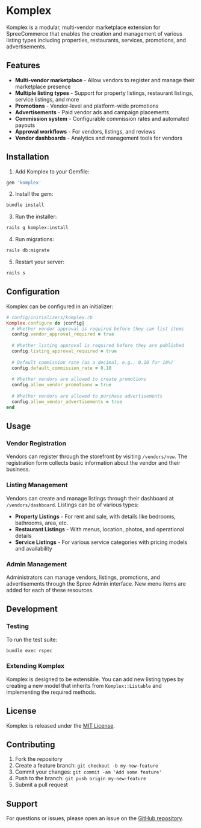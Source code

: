 # Komplex

Komplex is a modular, multi-vendor marketplace extension for SpreeCommerce that enables the creation and management of various listing types including properties, restaurants, services, promotions, and advertisements.

## Features

- **Multi-vendor marketplace** - Allow vendors to register and manage their marketplace presence
- **Multiple listing types** - Support for property listings, restaurant listings, service listings, and more
- **Promotions** - Vendor-level and platform-wide promotions
- **Advertisements** - Paid vendor ads and campaign placements
- **Commission system** - Configurable commission rates and automated payouts
- **Approval workflows** - For vendors, listings, and reviews
- **Vendor dashboards** - Analytics and management tools for vendors

## Installation

1. Add Komplex to your Gemfile:

```ruby
gem 'komplex'
```

2. Install the gem:

```bash
bundle install
```

3. Run the installer:

```bash
rails g komplex:install
```

4. Run migrations:

```bash
rails db:migrate
```

5. Restart your server:

```bash
rails s
```

## Configuration

Komplex can be configured in an initializer:

```ruby
# config/initializers/komplex.rb
Komplex.configure do |config|
  # Whether vendor approval is required before they can list items
  config.vendor_approval_required = true
  
  # Whether listing approval is required before they are published
  config.listing_approval_required = true
  
  # Default commission rate (as a decimal, e.g., 0.10 for 10%)
  config.default_commission_rate = 0.10
  
  # Whether vendors are allowed to create promotions
  config.allow_vendor_promotions = true
  
  # Whether vendors are allowed to purchase advertisements
  config.allow_vendor_advertisements = true
end
```

## Usage

### Vendor Registration

Vendors can register through the storefront by visiting `/vendors/new`. The registration form collects basic information about the vendor and their business.

### Listing Management

Vendors can create and manage listings through their dashboard at `/vendors/dashboard`. Listings can be of various types:

- **Property Listings** - For rent and sale, with details like bedrooms, bathrooms, area, etc.
- **Restaurant Listings** - With menus, location, photos, and operational details
- **Service Listings** - For various service categories with pricing models and availability

### Admin Management

Administrators can manage vendors, listings, promotions, and advertisements through the Spree Admin interface. New menu items are added for each of these resources.

## Development

### Testing

To run the test suite:

```bash
bundle exec rspec
```

### Extending Komplex

Komplex is designed to be extensible. You can add new listing types by creating a new model that inherits from `Komplex::Listable` and implementing the required methods.

## License

Komplex is released under the [MIT License](https://opensource.org/licenses/MIT).

## Contributing

1. Fork the repository
2. Create a feature branch: `git checkout -b my-new-feature`
3. Commit your changes: `git commit -am 'Add some feature'`
4. Push to the branch: `git push origin my-new-feature`
5. Submit a pull request

## Support

For questions or issues, please open an issue on the [GitHub repository](https://github.com/komplex/komplex/issues).